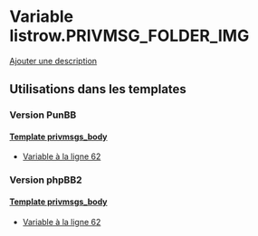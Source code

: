 # Variable listrow.PRIVMSG_FOLDER_IMG
[Ajouter une description](https://fa-tvars.appspot.com/var/listrow.PRIVMSG_FOLDER_IMG)

## Utilisations dans les templates

### Version PunBB

#### [Template privmsgs_body](punbb/privmsgs_body.md)
* [Variable &agrave; la ligne 62](../punbb/privmsgs_body.tpl#L62)

### Version phpBB2

#### [Template privmsgs_body](subsilver/privmsgs_body.md)
* [Variable &agrave; la ligne 62](../subsilver/privmsgs_body.tpl#L62)
